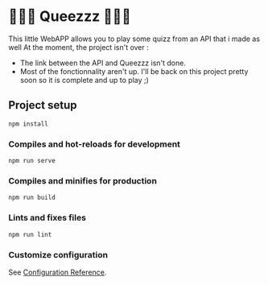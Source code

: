 
# 🐝🐝🐝 Queezzz 🐝🐝🐝

This little WebAPP allows you to play some quizz from an API that i made as well
At the moment, the project isn't over :
- The link between the API and Queezzz isn't done.
- Most of the fonctionnality aren't up. I'll be back on this project pretty soon so it is complete and up to play ;)
## Project setup
```
npm install
```

### Compiles and hot-reloads for development
```
npm run serve
```

### Compiles and minifies for production
```
npm run build
```

### Lints and fixes files
```
npm run lint
```

### Customize configuration
See [Configuration Reference](https://cli.vuejs.org/config/).
